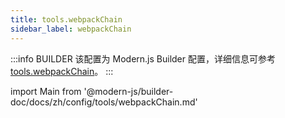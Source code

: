 ```yaml
---
title: tools.webpackChain
sidebar_label: webpackChain
---
```


:::info BUILDER
该配置为 Modern.js Builder 配置，详细信息可参考 [tools.webpackChain](https://modernjs.dev/builder/api/config-tools.html#tools-webpackchain)。
:::

import Main from '@modern-js/builder-doc/docs/zh/config/tools/webpackChain.md'

<Main />
